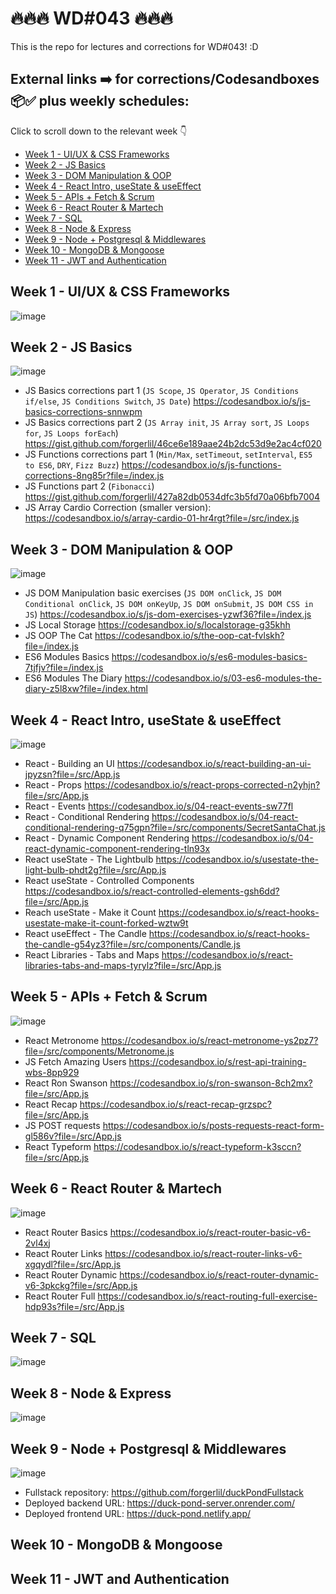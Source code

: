 # 🔥🔥🔥 WD#043 🔥🔥🔥

This is the repo for lectures and corrections for WD#043! :D

## External links ➡️ for corrections/Codesandboxes 📦✅ plus weekly schedules:

Click to scroll down to the relevant week 👇
- [Week 1 - UI/UX & CSS Frameworks](#week-2---uiux--css-frameworks)
- [Week 2 - JS Basics](#week-2---js-basics)
- [Week 3 - DOM Manipulation & OOP](#week-3---dom-manipulation--oop)
- [Week 4 - React Intro, useState & useEffect](#week-4---react-intro-usestate--useeffect)
- [Week 5 - APIs + Fetch & Scrum](#week-5---apis--fetch--scrum)
- [Week 6 - React Router & Martech](#week-6---react-router--martech)
- [Week 7 - SQL](#week-7---sql)
- [Week 8 - Node & Express](#week-8---node--express)
- [Week 9 - Node + Postgresql & Middlewares](#week-9---node--postgresql--middlewares)
- [Week 10 - MongoDB & Mongoose](#week-10---mongodb--mongoose)
- [Week 11 - JWT and Authentication](#week-11---jwt-and-authentication)

## Week 1 - UI/UX & CSS Frameworks
![image](https://github.com/forgerlil/wd-043/assets/81853712/dc2b30f2-e777-45cc-af87-302630253d1e)

## Week 2 - JS Basics
![image](https://github.com/forgerlil/wd-043/assets/81853712/766d77e8-cb3a-4390-9cce-fd967f17cae3)
- JS Basics corrections part 1 (`JS Scope`, `JS Operator`, `JS Conditions if/else`, `JS Conditions Switch`, `JS Date`) https://codesandbox.io/s/js-basics-corrections-snnwpm
- JS Basics corrections part 2 (`JS Array init`, `JS Array sort`, `JS Loops for`, `JS Loops forEach`) https://gist.github.com/forgerlil/46ce6e189aae24b2dc53d9e2ac4cf020
- JS Functions corrections part 1 (`Min/Max`, `setTimeout`, `setInterval`, `ES5 to ES6`, `DRY`, `Fizz Buzz`) https://codesandbox.io/s/js-functions-corrections-8ng85r?file=/index.js
- JS Functions part 2 (`Fibonacci`) https://gist.github.com/forgerlil/427a82db0534dfc3b5fd70a06bfb7004
- JS Array Cardio Correction (smaller version): https://codesandbox.io/s/array-cardio-01-hr4rgt?file=/src/index.js

## Week 3 - DOM Manipulation & OOP
![image](https://github.com/forgerlil/wd-043/assets/81853712/d405b585-09c6-4294-8739-8a7c5bbfe694)
- JS DOM Manipulation basic exercises (`JS DOM onClick`, `JS DOM Conditional onClick`, `JS DOM onKeyUp`, `JS DOM onSubmit`, `JS DOM CSS in JS`) https://codesandbox.io/s/js-dom-exercises-yzwf36?file=/index.js
- JS Local Storage https://codesandbox.io/s/localstorage-g35khh
- JS OOP The Cat https://codesandbox.io/s/the-oop-cat-fvlskh?file=/index.js
- ES6 Modules Basics https://codesandbox.io/s/es6-modules-basics-7tjfjv?file=/index.js
- ES6 Modules The Diary https://codesandbox.io/s/03-es6-modules-the-diary-z5l8xw?file=/index.html

## Week 4 - React Intro, useState & useEffect
![image](https://github.com/forgerlil/wd-043/assets/81853712/82e978d1-3a6b-496f-bc35-e74806c5b4d7)
- React - Building an UI https://codesandbox.io/s/react-building-an-ui-jpyzsn?file=/src/App.js
- React - Props https://codesandbox.io/s/react-props-corrected-n2yhjn?file=/src/App.js
- React - Events https://codesandbox.io/s/04-react-events-sw77fl
- React - Conditional Rendering https://codesandbox.io/s/04-react-conditional-rendering-q75gpn?file=/src/components/SecretSantaChat.js
- React - Dynamic Component Rendering https://codesandbox.io/s/04-react-dynamic-component-rendering-tln93x
- React useState - The Lightbulb https://codesandbox.io/s/usestate-the-light-bulb-phdt2g?file=/src/App.js
- React useState - Controlled Components https://codesandbox.io/s/react-controlled-elements-gsh6dd?file=/src/App.js
- Reach useState - Make it Count https://codesandbox.io/s/react-hooks-usestate-make-it-count-forked-wztw9t
- React useEffect - The Candle https://codesandbox.io/s/react-hooks-the-candle-g54yz3?file=/src/components/Candle.js
- React Libraries - Tabs and Maps https://codesandbox.io/s/react-libraries-tabs-and-maps-tyrylz?file=/src/App.js

## Week 5 - APIs + Fetch & Scrum
![image](https://github.com/forgerlil/wd-043/assets/81853712/9369b606-cdd6-4b53-94b7-0f0c70234b46)
- React Metronome https://codesandbox.io/s/react-metronome-ys2pz7?file=/src/components/Metronome.js
- JS Fetch Amazing Users https://codesandbox.io/s/rest-api-training-wbs-8pp929
- React Ron Swanson https://codesandbox.io/s/ron-swanson-8ch2mx?file=/src/App.js
- React Recap https://codesandbox.io/s/react-recap-grzspc?file=/src/App.js
- JS POST requests https://codesandbox.io/s/posts-requests-react-form-gl586v?file=/src/App.js
- React Typeform https://codesandbox.io/s/react-typeform-k3sccn?file=/src/App.js

## Week 6 - React Router & Martech
![image](https://github.com/forgerlil/wd-043/assets/81853712/6c98f429-6668-40ba-8491-eb39992db946)
- React Router Basics https://codesandbox.io/s/react-router-basic-v6-2vl4xj
- React Router Links https://codesandbox.io/s/react-router-links-v6-xgqydl?file=/src/App.js
- React Router Dynamic https://codesandbox.io/s/react-router-dynamic-v6-3pkckg?file=/src/App.js
- React Router Full https://codesandbox.io/s/react-routing-full-exercise-hdp93s?file=/src/App.js

## Week 7 - SQL
![image](https://github.com/forgerlil/wd-043/assets/81853712/56dc919b-1679-4701-a040-375eab57b6e5)

## Week 8 - Node & Express
![image](https://github.com/forgerlil/wd-043/assets/81853712/b27f38bf-bbf7-4489-9323-a80758a31b66)

## Week 9 - Node + Postgresql & Middlewares
![image](https://github.com/forgerlil/wd-043/assets/81853712/0c72c66c-477f-4079-8698-8feeca084b3b)

- Fullstack repository: https://github.com/forgerlil/duckPondFullstack
- Deployed backend URL: https://duck-pond-server.onrender.com/
- Deployed frontend URL: https://duck-pond.netlify.app/

## Week 10 - MongoDB & Mongoose

## Week 11 - JWT and Authentication
